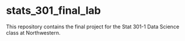 # stats_301_final_lab
This repository contains the final project for the Stat 301-1 Data Science class at Northwestern.

